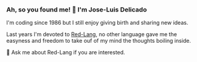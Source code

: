 ### Ah, so you found me! 👋 I'm Jose-Luis Delicado

I'm coding since 1986 but I still enjoy giving birth and sharing new ideas.

Last years I'm devoted to [Red-Lang](https://www.red-lang.org/p/download.html), no other language 
gave me the easyness and freedom to take ouf of my mind the thoughts boiling inside.

💬 Ask me about Red-Lang if you are interested.
